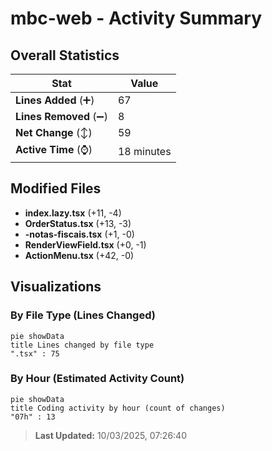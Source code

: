 # mbc-web - Activity Summary 

## Overall Statistics

| Stat                   | Value                                                             |
| ---------------------- | ----------------------------------------------------------------- |
| **Lines Added** (➕)   | 67                                          |
| **Lines Removed** (➖) | 8                                        |
| **Net Change** (↕)    | 59                |
| **Active Time** (⌚)   | 18 minutes |


## Modified Files
- **index.lazy.tsx** (+11, -4)
- **OrderStatus.tsx** (+13, -3)
- **-notas-fiscais.tsx** (+1, -0)
- **RenderViewField.tsx** (+0, -1)
- **ActionMenu.tsx** (+42, -0)

## Visualizations

### By File Type (Lines Changed)

```mermaid
pie showData
title Lines changed by file type
".tsx" : 75
```

### By Hour (Estimated Activity Count)

```mermaid
pie showData
title Coding activity by hour (count of changes)
"07h" : 13
```


> **Last Updated:** 10/03/2025, 07:26:40